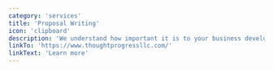 ```yaml
---
category: 'services'
title: 'Proposal Writing'
icon: 'clipboard'
description: 'We understand how important it is to your business development goals to secure funding through federal and private sector grants. Writing a winning proposal is key to achieving your organization’s mission. TODO Tom'
linkTo: 'https://www.thoughtprogressllc.com/'
linkText: 'Learn more'
---
```

